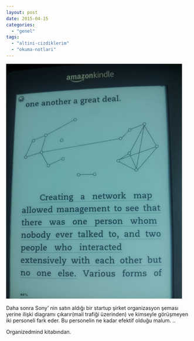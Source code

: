 ```yaml
---
layout: post
date: 2015-04-15
categories: 
  - "genel"
tags: 
  - "altini-cizdiklerim"
  - "okuma-notlari"
---
```


![](/images/tumblr_nmu3rzxte31u2h8puo1_500.jpg)

Daha sonra Sony’ nin satın aldığı bir startup şirket organizasyon şeması yerine ilişki diagramı çıkarır(mail trafiği üzerinden) ve kimseyle görüşmeyen iki personeli fark eder. Bu personelin ne kadar efektif olduğu malum. ..

Organizedmind kitabından.
